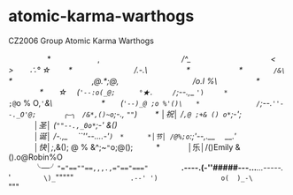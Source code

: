 # atomic-karma-warthogs
CZ2006 Group Atomic Karma Warthogs

　　　　　*　　　　　　,
　　　　　　　　　　 _/^\_
　　　　　　　　　　<　 　>　　∴° ☆
　　*　　　　　　　　/.-.\　　　　　*
　　　　　　*　　　　`/&\`　　　　*
　　　　　　　　　　,@.*;@,
　　　　　　　　　 /_o.I %_\　　　　　*
　　　　*　　☆　 (`'--:o(_@;
　　　°★．　　　/`;--.,__ `')　　　*
　　　　　　　　 ;@`o % O,*`'`&\ 
　　　　　　*　　(`'--)_@ ;o %'()\　　*
　　　　　　　　/`;--._`''--._O'@;
　　　 ╭—╮　/&*,()~o`;-.,_ `""`)
　　*  │祝│  /`,@ ;+& () o*`;-';\
　　　 │圣│ (`""--.,_0o*`;-' &()\
　　 　│诞│ /-.,_　  ``''--....-'`)　*
　　　*│节│ /@%;o`:;'--,.__　 __.'\
　　　 │快│;*,&(); @ % &^;~`"`o;@();　　　*
　　　 │乐│/()Emily & ().o@Robin%O\
　　　 ╰—╯`"="==""==,,,.,="=="==="`
　　　　__.----.(\-''#####---...___...-----._
　　　　'`　　　　　\)_`"""""`
　　　　　　　　.--' ')
　　　　　　　　　o(  )_-\
　　　　　　　　　`"""` `